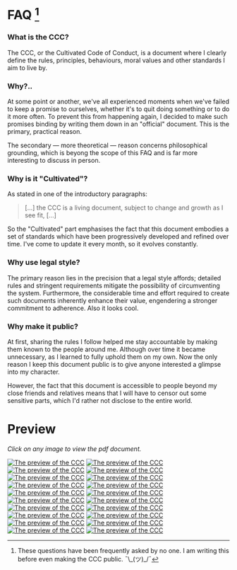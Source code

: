 # FAQ [^faq]
[^faq]: These questions have been frequently asked by no one. I am writing this
before even making the CCC public. ¯\\\_(ツ)\_/¯

### What is the CCC?
The CCC, or the Cultivated Code of Conduct, is a document where I clearly
define the rules, principles, behaviours, moral values and other standards I
aim to live by.

### Why?..
At some point or another, we've all experienced moments when we've failed to
keep a promise to ourselves, whether it's to quit doing something or to do it
more often. To prevent this from happening again, I decided to make such promises
binding by writing them down in an "official" document. This is the primary, practical reason.

The secondary — more theoretical — reason concerns philosophical grounding, which
is beyong the scope of this FAQ and is far more interesting to discuss in person.

### Why is it "Cultivated"?
As stated in one of the introductory paragraphs:

>[...] the CCC is a living document, subject to change and growth as I see fit, [...]

So the "Cultivated" part emphasises the fact that this document embodies a set
of standards which have been progressively developed and refined
over time. I've come to update it every month, so it evolves constantly.

### Why use legal style?
The primary reason lies in the precision that a legal style affords; detailed
rules and stringent requirements mitigate the possibility of circumventing the
system. Furthermore, the considerable time and effort required to create such
documents inherently enhance their value, engendering a stronger commitment to
adherence. Also it looks cool.

### Why make it public?

At first, sharing the rules I follow helped me stay accountable by making them
known to the people around me. Although over time it became unnecessary, as I
learned to fully uphold them on my own. Now the only reason I keep this document
public is to give anyone interested a glimpse into my character.

However, the fact that this document is accessible to people beyond my close
friends and relatives means that I will have to censor out some sensitive parts,
which I'd rather not disclose to the entire world.

# Preview
*Click on any image to view the pdf document.*
<!--PREVIEWS START-->
[![The preview of the CCC](./previews/CCC-00.jpg)](./Cultivated%20Code%20of%20Conduct.pdf)
[![The preview of the CCC](./previews/CCC-01.jpg)](./Cultivated%20Code%20of%20Conduct.pdf)
[![The preview of the CCC](./previews/CCC-02.jpg)](./Cultivated%20Code%20of%20Conduct.pdf)
[![The preview of the CCC](./previews/CCC-03.jpg)](./Cultivated%20Code%20of%20Conduct.pdf)
[![The preview of the CCC](./previews/CCC-04.jpg)](./Cultivated%20Code%20of%20Conduct.pdf)
[![The preview of the CCC](./previews/CCC-05.jpg)](./Cultivated%20Code%20of%20Conduct.pdf)
[![The preview of the CCC](./previews/CCC-06.jpg)](./Cultivated%20Code%20of%20Conduct.pdf)
[![The preview of the CCC](./previews/CCC-07.jpg)](./Cultivated%20Code%20of%20Conduct.pdf)
[![The preview of the CCC](./previews/CCC-08.jpg)](./Cultivated%20Code%20of%20Conduct.pdf)
[![The preview of the CCC](./previews/CCC-09.jpg)](./Cultivated%20Code%20of%20Conduct.pdf)
[![The preview of the CCC](./previews/CCC-10.jpg)](./Cultivated%20Code%20of%20Conduct.pdf)
[![The preview of the CCC](./previews/CCC-11.jpg)](./Cultivated%20Code%20of%20Conduct.pdf)
[![The preview of the CCC](./previews/CCC-12.jpg)](./Cultivated%20Code%20of%20Conduct.pdf)
[![The preview of the CCC](./previews/CCC-13.jpg)](./Cultivated%20Code%20of%20Conduct.pdf)
[![The preview of the CCC](./previews/CCC-14.jpg)](./Cultivated%20Code%20of%20Conduct.pdf)
[![The preview of the CCC](./previews/CCC-15.jpg)](./Cultivated%20Code%20of%20Conduct.pdf)
[![The preview of the CCC](./previews/CCC-16.jpg)](./Cultivated%20Code%20of%20Conduct.pdf)
[![The preview of the CCC](./previews/CCC-17.jpg)](./Cultivated%20Code%20of%20Conduct.pdf)
[![The preview of the CCC](./previews/CCC-18.jpg)](./Cultivated%20Code%20of%20Conduct.pdf)
[![The preview of the CCC](./previews/CCC-19.jpg)](./Cultivated%20Code%20of%20Conduct.pdf)
<!--PREVIEWS FINISH-->
